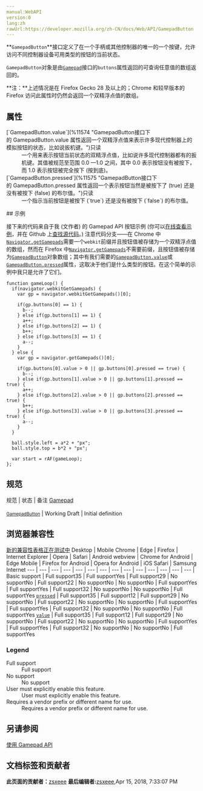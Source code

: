 ```yaml
---
manual:WebAPI
version:0
lang:zh
rawUrl:https://developer.mozilla.org/zh-CN/docs/Web/API/GamepadButton
---
```






**`GamepadButton`**接口定义了在一个手柄或其他控制器的唯一的一个按键，允许访问不同控制器设备可用类型的按钮的当前状态。



`GamepadButton`对象是由[`Gamepad`](%2722 "Gamepad API 的 Gamepad 接口，定义了一个独立的游戏手柄或其他控制器，允许访问控制器的信息，譬如按钮按下的状态、坐标输入的位置。游戏手柄或其他控制器，允许访问如按钮按下，和ID等信息。")接口的`buttons`属性返回的可查询任意值的数组返回的。



**注：**上述情况是在 Firefox Gecko 28 及以上的；Chrome 和较早版本的 Firefox 访问此属性时仍然会返回一个双精浮点值的数组。



## 属性<a name="属性"></a>
<dl><dt>[`GamepadButton.value`](%11574 "GamepadButton接口下的 GamepadButton.value 属性返回一个双精浮点值来表示许多现代控制器上的模拟按钮的状态，比如说扳机键。")只读</dt><dd>一个用来表示按钮当前状态的双精浮点值，比如说许多现代控制器都有的扳机键。其值被规范至范围 0.0 —1.0 之间，其中 0.0 表示按钮没有被按下，而 1.0 表示按钮被完全按下 (按到底)。</dd><dt>[`GamepadButton.pressed`](%11575 "GamepadButton接口下的 GamepadButton.pressed 属性返回一个表示按钮当然是被按下了 (true) 还是没有被按下 (false) 的布尔值。")只读</dt><dd>一个指示当前按钮是被按下 (`true`) 还是没有被按下 (`false`) 的布尔值。</dd></dl>
## 示例<a name="示例"></a>


接下来的代码来自于我 (文作者) 的 Gamepad API 按钮示例 (你可以[在线查看示例](%11577 "")，并在 Github 上[查找源代码](%11578 "")。) 注意代码分支——在 Chrome 中[`Navigator.getGamepads`](%11481 "调用 Navigator.getGamepads() 方法会返回一个数组：第一个值为 null ，其他的值均为 Gamepad 对象，表示每一个与设备连接的游戏手柄。所以如果没有连接任何游戏手柄，这个方法将只会返回 null。")需要一个`webkit`前缀并且按钮值被存储为一个双精浮点值的数组，然而在 Firefox 中[`Navigator.getGamepads`](%11481 "调用 Navigator.getGamepads() 方法会返回一个数组：第一个值为 null ，其他的值均为 Gamepad 对象，表示每一个与设备连接的游戏手柄。所以如果没有连接任何游戏手柄，这个方法将只会返回 null。")不需要前缀，且按钮值被存储为[`GamepadButton`](%2723 "GamepadButton 接口定义了在一个手柄或其他控制器的唯一的一个按键，允许访问不同控制器设备可用类型的按钮的当前状态。")对象数组；其中有我们需要的[`GamepadButton.value`](%11574 "GamepadButton接口下的 GamepadButton.value 属性返回一个双精浮点值来表示许多现代控制器上的模拟按钮的状态，比如说扳机键。")或[`GamepadButton.pressed`](%11575 "GamepadButton接口下的 GamepadButton.pressed 属性返回一个表示按钮当然是被按下了 (true) 还是没有被按下 (false) 的布尔值。")属性，这取决于他们是什么类型的按钮。在这个简单的示例中我只是允许了它们。


```
function gameLoop() {
  if(navigator.webkitGetGamepads) {
    var gp = navigator.webkitGetGamepads()[0];

    if(gp.buttons[0] == 1) {
      b--;
    } else if(gp.buttons[1] == 1) {
      a++;
    } else if(gp.buttons[2] == 1) {
      b++;
    } else if(gp.buttons[3] == 1) {
      a--;
    }
  } else {
    var gp = navigator.getGamepads()[0];

    if(gp.buttons[0].value > 0 || gp.buttons[0].pressed == true) {
      b--;
    } else if(gp.buttons[1].value > 0 || gp.buttons[1].pressed == true) {
      a++;
    } else if(gp.buttons[2].value > 0 || gp.buttons[2].pressed == true) {
      b++;
    } else if(gp.buttons[3].value > 0 || gp.buttons[3].pressed == true) {
      a--;
    }
  }

  ball.style.left = a*2 + "px";
  ball.style.top = b*2 + "px";

  var start = rAF(gameLoop);
};
```

## 规范<a name="规范"></a>
规范 | 状态 | 备注 
[Gamepad<br></br><small>GamepadButton</small>](%11580 "") | Working Draft | Initial definition 


## 浏览器兼容性<a name="浏览器兼容性"></a>
[新的兼容性表格正在测试中<i></i>](%3360 "")
<abbr>Desktop<i></i></abbr> | <abbr>Mobile<i></i></abbr> 
<abbr>Chrome<i></i></abbr> | <abbr>Edge<i></i></abbr> | <abbr>Firefox<i></i></abbr> | <abbr>Internet Explorer<i></i></abbr> | <abbr>Opera<i></i></abbr> | <abbr>Safari<i></i></abbr> | <abbr>Android webview<i></i></abbr> | <abbr>Chrome for Android<i></i></abbr> | <abbr>Edge Mobile<i></i></abbr> | <abbr>Firefox for Android<i></i></abbr> | <abbr>Opera for Android<i></i></abbr> | <abbr>iOS Safari<i></i></abbr> | <abbr>Samsung Internet<i></i></abbr> 
 ---  |  ---  |  ---  |  ---  |  ---  |  ---  |  ---  |  ---  |  ---  |  ---  |  ---  |  ---  |  ---  |  ---  | 
Basic support | <abbr>Full support</abbr>35 | <abbr>Full support</abbr>Yes | <abbr>Full support</abbr>29 | <abbr>No support</abbr>No | <abbr>Full support</abbr>22 | <abbr>No support</abbr>No | <abbr>No support</abbr>No | <abbr>Full support</abbr>Yes | <abbr>Full support</abbr>Yes | <abbr>Full support</abbr>32 | <abbr>No support</abbr>No | <abbr>No support</abbr>No | <abbr>Full support</abbr>Yes 
[`pressed`](%11583 "") | <abbr>Full support</abbr>35 | <abbr>Full support</abbr>12 | <abbr>Full support</abbr>29 | <abbr>No support</abbr>No | <abbr>Full support</abbr>22 | <abbr>No support</abbr>No | <abbr>No support</abbr>No | <abbr>Full support</abbr>Yes | <abbr>Full support</abbr>Yes | <abbr>Full support</abbr>32 | <abbr>No support</abbr>No | <abbr>No support</abbr>No | <abbr>Full support</abbr>Yes 
[`value`](%11584 "") | <abbr>Full support</abbr>35 | <abbr>Full support</abbr>12 | <abbr>Full support</abbr>29 | <abbr>No support</abbr>No | <abbr>Full support</abbr>22 | <abbr>No support</abbr>No | <abbr>No support</abbr>No | <abbr>Full support</abbr>Yes | <abbr>Full support</abbr>Yes | <abbr>Full support</abbr>32 | <abbr>No support</abbr>No | <abbr>No support</abbr>No | <abbr>Full support</abbr>Yes 


### Legend<a name="Legend"></a>
<dl><dt><abbr>Full support</abbr></dt><dd>Full support</dd><dt><abbr>No support</abbr></dt><dd>No support</dd><dt><abbr>User must explicitly enable this feature.<i></i></abbr></dt><dd>User must explicitly enable this feature.</dd><dt><abbr>Requires a vendor prefix or different name for use.<i></i></abbr></dt><dd>Requires a vendor prefix or different name for use.</dd></dl>

## 另请参阅<a name="另请参阅"></a>


[使用 Gamepad API](%11586 "")




## 文档标签和贡献者
**此页面的贡献者：**[zsxeee](%11565 "")
**最后编辑者:**[zsxeee](%11565 ""),<time>Apr 15, 2018, 7:33:07 PM</time>


